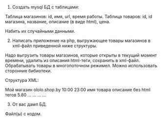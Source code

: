 1. Создать mysql БД с таблицами:

Таблица магазинов: id, имя, url, время работы.
Таблица товаров: id, id магазина, название, описание (в виде html), цена.

Набить их случайными данными.

2. Написать приложение на php, выгружающее товары магазинов в xml-файл приведенной ниже структуры.

Надо выгрузить товары магазинов, которые открыты в текущий момент времени, удалить из описания html-теги, сохранить в xml-файл.
Обрабатывать товары в многопоточном режимел. Можно использовать сторонние бибиотеки.


Структура XML:

<shop id="1">
    <name>Мой магазин</name>
    <url>ololo.shop.by</url>
    <working_time>
      <open>10:00</open>
      <close>23:00</close>
    </working_time>
    <offers>
      <item id="111">
        <name>имя товара</name>
        <description>описание без html тегов</description>
        <price>5.80</price>
      </item>
      <item id="222">
      ...
      </item>
      ...
    </offers>
</shop>
<shop id="2">
...
</shop>
...

3. От вас дамп БД.

Файл(ы) с кодом.
